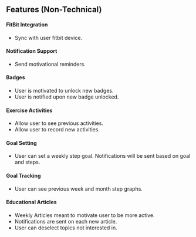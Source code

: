 ## Features (Non-Technical)

#### FitBit Integration
- Sync with user fitbit device. 

#### Notification Support
- Send motivational reminders. 

#### Badges 
- User is motivated to unlock new badges.
- User is notified upon new badge unlocked.

#### Exercise Activities
- Allow user to see previous activities.
- Allow user to record new activities.

#### Goal Setting
- User can set a weekly step goal. Notifications will be sent based on goal and steps.  

#### Goal Tracking
- User can see previous week and month step graphs.

#### Educational Articles
- Weekly Articles meant to motivate user to be more active. 
- Notifications are sent on each new article. 
- User can deselect topics not interested in. 